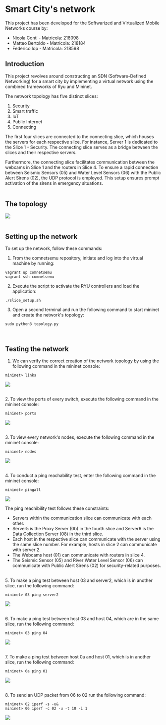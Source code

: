 # Smart City's network

This project has been developed for the Softwarized and Virtualized Mobile Networks course by:  
* Nicola Conti - Matricola: 218098
* Matteo Bertoldo - Matricola: 218184
* Federico Iop - Matricola: 218598  


## Introduction  
This project revolves around constructing an SDN (Software-Defined Networking) for a smart city by implementing a virtual network using the combined frameworks of Ryu and Mininet.  

The network topology has five distinct slices:  
1. Security
2. Smart traffic
3. IoT
4. Public Internet
5. Connecting

The first four slices are connected to the connecting slice, which houses the servers for each respective slice. For instance, Server 1 is dedicated to the Slice 1 - Security. The connecting slice serves as a bridge between the slices and their respective servers.  

Furthermore, the connecting slice facilitates communication between the webcams in Slice 1 and the routers in Slice 4. To ensure a rapid connection between Seismic Sensors (05) and Water Level Sensors (06) with the Public Alert Sirens (02), the UDP protocol is employed. This setup ensures prompt activation of the sirens in emergency situations.  
<br> 


## The topology
![](images/network_topology.jpg)  
<br> 

## Setting up the network   
To set up the network, follow these commands:  
1. From the comnetsemu repository, initiate and log into the virtual machine by running:  
```
vagrant up comnetsemu
vagrant ssh comnetsemu
```

2. Execute the script to activate the RYU controllers and load the application:
```
./slice_setup.sh
```

3. Open a second terminal and run the following command to start mininet and create the network's topology:
```
sudo python3 topology.py
```
<br> 

## Testing the network  
1. We can verify the correct creation of the network topology by using the following command in the mininet console:
```
mininet> links
```
![](images/links_test.png)  



<br> 2. To view the ports of every switch, execute the following command in the mininet console:
```
mininet> ports
```
![](images/ports_test.png) 


<br> 3. To view every network's nodes, execute the following command in the mininet console:
```
mininet> nodes
```
![](images/nodes_test.png)  


<br> 4. To conduct a ping reachability test, enter the following command in the mininet console:
```
mininet> pingall
```
![](images/pingall_test.png)  

The ping reachibility test follows these constraints:  
* Servers within the communication slice can communicate with each other.
* Server5 is the Proxy Server (0b) in the fourth slice and Server6 is the Data Collection Server (08) in the third slice.
* Each host in the respective slice can communicate with the server using the same slice number. For example, hosts in slice 2 can communicate with server 2.  
* The Webcams host (01) can communicate with routers in slice 4.  
* The Seismic Sensor (05) and River Water Level Sensor (06) can communicate with Public Alert Sirens (02) for security-related purposes.

<br> 5. To make a ping test between host 03 and server2, which is in another slice, run the following command:
```
mininet> 03 ping server2
```
![](images/ping_03_server2_test.png)  


<br> 6. To make a ping test between host 03 and host 04, which are in the same slice, run the following command:
```
mininet> 03 ping 04
```
![](images/ping_03_04_test.png)  


<br> 7. To make a ping test between host 0a and host 01, which is in another slice, run the following command:
```
mininet> 0a ping 01
```
![](images/ping_0a_01_test.png)  

  
<br> 8. To send an UDP packet from 06 to 02 run the following command:
```
mininet> 02 iperf -s -u&  
mininet> 06 iperf -c 02 -u -t 10 -i 1
```
![](images/UDP_06_02_test.png)  


